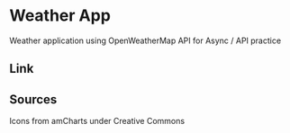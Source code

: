 # Weather App
Weather application using OpenWeatherMap API for Async / API practice

## Link


## Sources
Icons from amCharts under Creative Commons